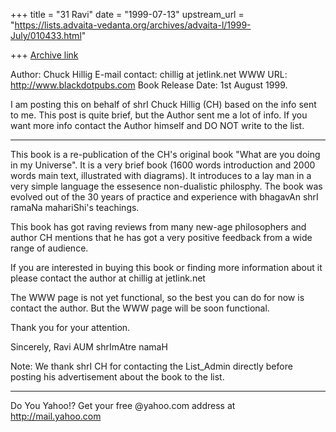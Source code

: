 +++
title = "31 Ravi"
date = "1999-07-13"
upstream_url = "https://lists.advaita-vedanta.org/archives/advaita-l/1999-July/010433.html"

+++
[Archive link](https://lists.advaita-vedanta.org/archives/advaita-l/1999-July/010433.html)

Author: Chuck Hillig
E-mail contact: chillig at jetlink.net
WWW URL: http://www.blackdotpubs.com
Book Release Date: 1st August 1999.


I am posting this on behalf of shrI Chuck Hillig
(CH) based on the info sent to me. This post is
quite brief, but the Author sent me a lot of
info. If you want more info contact the Author
himself and DO NOT write to the list.

---

This book is a re-publication of the CH's
original book "What are you doing in my
Universe". It is a very brief book (1600 words
introduction and 2000 words main text,
illustrated with diagrams). It introduces to a
lay man in a very simple language the essesence
non-dualistic philosphy. The book was evolved out
of the 30 years of practice and experience with
bhagavAn shrI ramaNa mahariShi's teachings.

This book has got raving reviews from many
new-age philosophers and author CH mentions that
he has got a very positive feedback from a wide
range of audience.

If you are interested in buying this book or
finding more information about it please contact
the author at chillig at jetlink.net

The WWW page is not yet functional, so the best
you can do for now is contact the author. But the
WWW page will be soon functional.

Thank you for your attention.

Sincerely,
Ravi
AUM shrImAtre namaH

Note: We thank shrI CH for contacting the
List_Admin directly before posting his
advertisement about the book to the list.
_________________________________________________________
Do You Yahoo!?
Get your free @yahoo.com address at http://mail.yahoo.com

